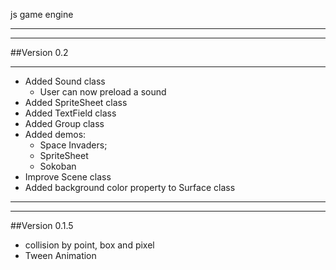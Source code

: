 js game engine
___
___
##Version 0.2
___
- Added Sound class
    - User can now preload a sound
- Added SpriteSheet class
- Added TextField class
- Added Group class
- Added demos:
    - Space Invaders;
    - SpriteSheet
    - Sokoban
- Improve Scene class
- Added background color property to Surface class

___
___
##Version 0.1.5

- collision by point, box and pixel
- Tween Animation